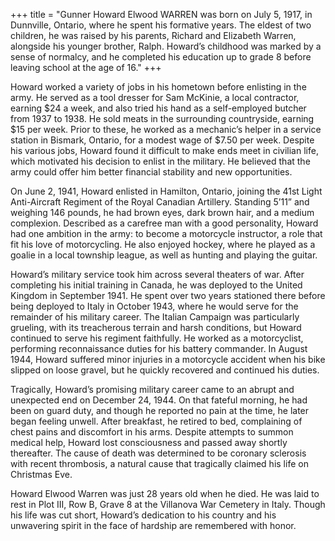 +++
title = "Gunner Howard Elwood WARREN was born on July 5, 1917, in Dunnville, Ontario, where he spent his formative years. The eldest of two children, he was raised by his parents, Richard and Elizabeth Warren, alongside his younger brother, Ralph. Howard’s childhood was marked by a sense of normalcy, and he completed his education up to grade 8 before leaving school at the age of 16."
+++


Howard worked a variety of jobs in his hometown before enlisting in the army. He served as a tool dresser for Sam McKinie, a local contractor, earning $24 a week, and also tried his hand as a self-employed butcher from 1937 to 1938. He sold meats in the surrounding countryside, earning $15 per week. Prior to these, he worked as a mechanic’s helper in a service station in Bismark, Ontario, for a modest wage of $7.50 per week. Despite his various jobs, Howard found it difficult to make ends meet in civilian life, which motivated his decision to enlist in the military. He believed that the army could offer him better financial stability and new opportunities.

On June 2, 1941, Howard enlisted in Hamilton, Ontario, joining the 41st Light Anti-Aircraft Regiment of the Royal Canadian Artillery. Standing 5’11” and weighing 146 pounds, he had brown eyes, dark brown hair, and a medium complexion. Described as a carefree man with a good personality, Howard had one ambition in the army: to become a motorcycle instructor, a role that fit his love of motorcycling. He also enjoyed hockey, where he played as a goalie in a local township league, as well as hunting and playing the guitar.

Howard’s military service took him across several theaters of war. After completing his initial training in Canada, he was deployed to the United Kingdom in September 1941. He spent over two years stationed there before being deployed to Italy in October 1943, where he would serve for the remainder of his military career. The Italian Campaign was particularly grueling, with its treacherous terrain and harsh conditions, but Howard continued to serve his regiment faithfully. He worked as a motorcyclist, performing reconnaissance duties for his battery commander. In August 1944, Howard suffered minor injuries in a motorcycle accident when his bike slipped on loose gravel, but he quickly recovered and continued his duties.

Tragically, Howard’s promising military career came to an abrupt and unexpected end on December 24, 1944. On that fateful morning, he had been on guard duty, and though he reported no pain at the time, he later began feeling unwell. After breakfast, he retired to bed, complaining of chest pains and discomfort in his arms. Despite attempts to summon medical help, Howard lost consciousness and passed away shortly thereafter. The cause of death was determined to be coronary sclerosis with recent thrombosis, a natural cause that tragically claimed his life on Christmas Eve.

Howard Elwood Warren was just 28 years old when he died. He was laid to rest in Plot III, Row B, Grave 8 at the Villanova War Cemetery in Italy. Though his life was cut short, Howard’s dedication to his country and his unwavering spirit in the face of hardship are remembered with honor.
